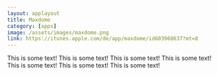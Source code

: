 ```yaml
---
layout: applayout
title: Maxdome
category: [apps]
image: /assets/images/maxdome.png
link: https://itunes.apple.com/de/app/maxdome/id603968637?mt=8
---
```




This is some text!
This is some text!
This is some text!
This is some text!
This is some text!
This is some text!
This is some text!